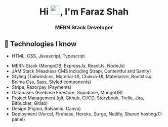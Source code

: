 <!-- <a href="#"> <img  src="https://i.imgur.com/CP4uj8P.png"/></a>  -->

<!-- <a href="#"><img width="100%" height="auto" src="http://handboofixk.datalad.org/en/latest/_images/gitidentity.svg" height="175px"/></a> -->
<!-- <a href="#"><img width="100%" height="auto" src="./icon.png" height="100px"/></a> -->

<h1 align="center">Hi <img src="https://raw.githubusercontent.com/MartinHeinz/MartinHeinz/master/wave.gif" width="30px">, I'm Faraz Shah</h1>
<h3 align="center">MERN Stack Developer</h3>

## 🚀 Technologies I know

- HTML, CSS, Javascript, Typescript
<!-- - Web 3 (Metamask Integration, Web3.js, Ethers.js, SmartContract Integration, Web3 UI)  -->
- MERN Stack (MongoDB, ExpressJs, ReactJs, NodeJs)
- JAM Stack (Headless CMS including Strapi, Contentful and Sanity)
- Styling (Tailwindcss, Material-UI, Chakra-UI, Materialize, Bootstrap, Bulma Css, Sass, Styled components)
- Stripe, Razorpay (Payments)
- Databases (Firebase Firestore, Supabase, MongoDB)
- Project Management (git, Github, CI/CD, Storybook, Trello, Jira, Bitbucket, Gitlab)
- Design (Figma, Balsamiq, Canva)
- Deployment (Vercel, Firebase, Heroku, Surge, Netlify, Shared hosting/C-panel)
